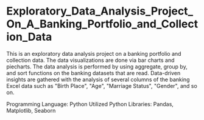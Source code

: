 # Exploratory_Data_Analysis_Project_On_A_Banking_Portfolio_and_Collection_Data
This is an exploratory data analysis project on a banking portfolio and collection data. The data visualizations are done via bar charts and piecharts. The data analysis is performed by using aggregate, group by, and sort functions on the banking datasets that are read. Data-driven insights are gathered with the analysis of several columns of the banking Excel data such as "Birth Place", "Age", "Marriage Status", "Gender", and so on.

Programming Language: Python
Utilized Python Libraries: Pandas, Matplotlib, Seaborn


